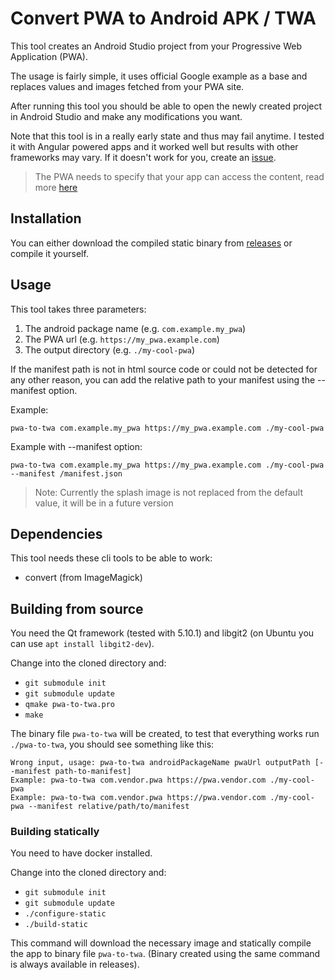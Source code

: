 # Convert PWA to Android APK / TWA

This tool creates an Android Studio project from your
Progressive Web Application (PWA).

The usage is fairly simple, it uses official Google example
as a base and replaces values and images fetched from
your PWA site.

After running this tool you should be able to open the
newly created project in Android Studio and make any
modifications you want.

Note that this tool is in a really early state and thus
may fail anytime. I tested it with Angular powered
apps and it worked well but results with other frameworks
may vary. If it doesn't work for you, create an
[issue](https://github.com/RikudouSage/PwaToTwa/issues/new).

> The PWA needs to specify that your app can access the
content, read more [here](https://developers.google.com/digital-asset-links/v1/getting-started)

## Installation

You can either download the compiled static binary from
[releases](https://github.com/RikudouSage/PwaToTwa/releases/latest)
or compile it yourself.

## Usage

This tool takes three parameters:

1. The android package name (e.g. `com.example.my_pwa`)
2. The PWA url (e.g. `https://my_pwa.example.com`)
3. The output directory (e.g. `./my-cool-pwa`)

If the manifest path is not in html source code or could
not be detected for any other reason, you can add the
relative path to your manifest using the --manifest option.

Example:

`pwa-to-twa com.example.my_pwa https://my_pwa.example.com ./my-cool-pwa`

Example with --manifest option:

`pwa-to-twa com.example.my_pwa https://my_pwa.example.com ./my-cool-pwa --manifest /manifest.json`

> Note: Currently the splash image is not replaced from the default
value, it will be in a future version

## Dependencies

This tool needs these cli tools to be able to work:

- convert (from ImageMagick)

## Building from source

You need the Qt framework (tested with 5.10.1) and libgit2
(on Ubuntu you can use `apt install libgit2-dev`).

Change into the cloned directory and:

- `git submodule init`
- `git submodule update`
- `qmake pwa-to-twa.pro`
- `make`

The binary file `pwa-to-twa` will be created, to test
that everything works run `./pwa-to-twa`, you should see
something like this:

```
Wrong input, usage: pwa-to-twa androidPackageName pwaUrl outputPath [--manifest path-to-manifest]
Example: pwa-to-twa com.vendor.pwa https://pwa.vendor.com ./my-cool-pwa
Example: pwa-to-twa com.vendor.pwa https://pwa.vendor.com ./my-cool-pwa --manifest relative/path/to/manifest
```

### Building statically

You need to have docker installed.

Change into the cloned directory and:

- `git submodule init`
- `git submodule update`
- `./configure-static`
- `./build-static`

This command will download the necessary image and
statically compile the app to binary file `pwa-to-twa`.
(Binary created using the same command is always
available in releases).

